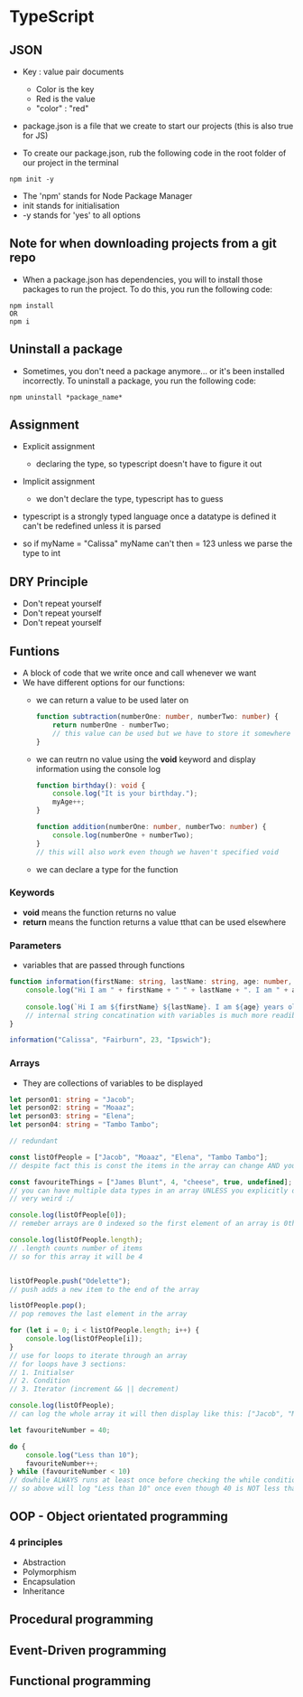 # TypeScript

## JSON

* Key : value pair documents
  * Color is the key
  * Red is the value
  * "color" : "red"

* package.json is a file that we create to start our projects (this is also true for JS)
* To create our package.json, rub the following code in the root folder of our project in the terminal

```npm
npm init -y
```

* The 'npm' stands for Node Package Manager
* init stands for initialisation
* -y stands for 'yes' to all options

## Note for when downloading projects from a git repo

* When a package.json has dependencies, you will to install those packages to run the project. To do this, you run the following code:

```npm
npm install
OR 
npm i
```

## Uninstall a package

* Sometimes, you don't need a package anymore... or it's been installed incorrectly. To uninstall a package, you run the following code:

```npm
npm uninstall *package_name*
```

## Assignment

* Explicit assignment
  * declaring the type, so typescript doesn't have to figure it out

* Implicit assignment
  * we don't declare the type, typescript has to guess

* typescript is a strongly typed language once a datatype is defined it can't be redefined unless it is parsed
* so if myName = "Calissa" myName can't then = 123 unless we parse the type to int

## DRY Principle

* Don't repeat yourself
* Don't repeat yourself
* Don't repeat yourself

## Funtions

* A block of code that we write once and call whenever we want
* We have different options for our functions:
  * we can return a value to be used later on
  
    ```ts
    function subtraction(numberOne: number, numberTwo: number) {
        return numberOne - numberTwo;
        // this value can be used but we have to store it somewhere
    }
    ```

  * we can reutrn no value using the **void** keyword and display information using the console log
  
    ```ts
    function birthday(): void {
        console.log("It is your birthday.");
        myAge++;
    }

    function addition(numberOne: number, numberTwo: number) {
        console.log(numberOne + numberTwo);
    }
    // this will also work even though we haven't specified void
    ```

  * we can declare a type for the function

### Keywords

* **void** means the function returns no value
* **return** means the function returns a value tthat can be used elsewhere

### Parameters

* variables that are passed through functions

```ts
function information(firstName: string, lastName: string, age: number, location: string) {
    console.log("Hi I am " + firstName + " " + lastName + ". I am " + age + " years old. I live in " + location + ".");
    
    console.log(`Hi I am ${firstName} ${lastName}. I am ${age} years old. I live in ${location}.`);
    // internal string concatination with variables is much more readible than manually concatinating strings and variables together
}

information("Calissa", "Fairburn", 23, "Ipswich");
```

### Arrays

* They are collections of variables to be displayed

```ts
let person01: string = "Jacob";
let person02: string = "Moaaz";
let person03: string = "Elena";
let person04: string = "Tambo Tambo";

// redundant

const listOfPeople = ["Jacob", "Moaaz", "Elena", "Tambo Tambo"];
// despite fact this is const the items in the array can change AND you can append the arrat the only thing that's const is the fact it is an array

const favouriteThings = ["James Blunt", 4, "cheese", true, undefined];
// you can have multiple data types in an array UNLESS you explicitly declare the array type
// very weird :/

console.log(listOfPeople[0]);
// remeber arrays are 0 indexed so the first element of an array is 0th element

console.log(listOfPeople.length);
// .length counts number of items 
// so for this array it will be 4


listOfPeople.push("Odelette");
// push adds a new item to the end of the array

listOfPeople.pop();
// pop removes the last element in the array

for (let i = 0; i < listOfPeople.length; i++) {
    console.log(listOfPeople[i]);
}
// use for loops to iterate through an array
// for loops have 3 sections:
// 1. Initialser
// 2. Condition
// 3. Iterator (increment && || decrement)

console.log(listOfPeople);
// can log the whole array it will then display like this: ["Jacob", "Moaaz", "Elena", "Tambo Tambo"]

let favouriteNumber = 40;

do {
    console.log("Less than 10");
    favouriteNumber++;
} while (favouriteNumber < 10)
// dowhile ALWAYS runs at least once before checking the while condition
// so above will log "Less than 10" once even though 40 is NOT less than 10 
```

## OOP - Object orientated programming

### 4 principles

* Abstraction
* Polymorphism
* Encapsulation
* Inheritance

## Procedural programming

## Event-Driven programming

## Functional programming
